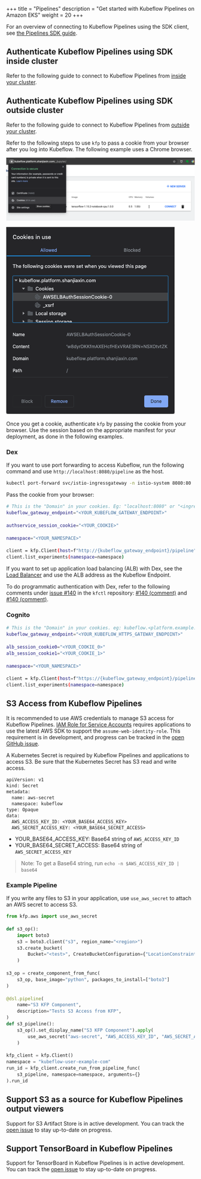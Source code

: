 +++
title = "Pipelines"
description = "Get started with Kubeflow Pipelines on Amazon EKS"
weight = 20
+++

For an overview of connecting to Kubeflow Pipelines using the SDK client, see [the Pipelines SDK guide](https://www.kubeflow.org/docs/components/pipelines/sdk/connect-api/). 

## Authenticate Kubeflow Pipelines using SDK inside cluster

Refer to the following guide to connect to Kubeflow Pipelines from [inside your cluster](https://www.kubeflow.org/docs/components/pipelines/sdk/connect-api/#connect-to-kubeflow-pipelines-from-the-same-cluster).

## Authenticate Kubeflow Pipelines using SDK outside cluster

Refer to the following guide to connect to Kubeflow Pipelines from [outside your cluster](https://www.kubeflow.org/docs/components/pipelines/sdk/connect-api/#connect-to-kubeflow-pipelines-from-outside-your-cluster).

Refer to the following steps to use `kfp` to pass a cookie from your browser after you log into Kubeflow. The following example uses a Chrome browser.

<img src="images/kfp-sdk-browser-cookie.png"
  alt="KFP SDK Browser Cookie"
  class="mt-3 mb-3 border border-info rounded">

<img src="images/kfp-sdk-browser-cookie-detail.png"
  alt="KFP SDK Browser Cookie Detail"
  class="mt-3 mb-3 border border-info rounded">

Once you get a cookie, authenticate `kfp` by passing the cookie from your browser. Use the session based on the appropriate manifest for your deployment, as done in the following examples. 

### **Dex** 

If you want to use port forwarding to access Kubeflow, run the following command and use `http://localhost:8080/pipeline` as the host.

```bash
kubectl port-forward svc/istio-ingressgateway -n istio-system 8080:80
```

Pass the cookie from your browser: 
```bash
# This is the "Domain" in your cookies. Eg: "localhost:8080" or "<ingress_alb_address>.elb.amazonaws.com"
kubeflow_gateway_endpoint="<YOUR_KUBEFLOW_GATEWAY_ENDPOINT>"

authservice_session_cookie="<YOUR_COOKIE>"

namespace="<YOUR_NAMESPACE>"

client = kfp.Client(host=f"http://{kubeflow_gateway_endpoint}/pipeline", cookies=f"authservice_session={authservice_session_cookie}")
client.list_experiments(namespace=namespace)
```

If you want to set up application load balancing (ALB) with Dex, see the [Load Balancer](/kubeflow-manifests/docs/deployment/add-ons/load-balancer/guide/) and use the ALB address as the Kubeflow Endpoint.

To do programmatic authentication with Dex, refer to the following comments under [issue #140](https://github.com/kubeflow/kfctl/issues/140) in the `kfctl` repository: [#140 (comment)](https://github.com/kubeflow/kfctl/issues/140#issuecomment-578837304) and [#140 (comment)](https://github.com/kubeflow/kfctl/issues/140#issuecomment-719894529).

### **Cognito**

```bash
# This is the "Domain" in your cookies. eg: kubeflow.<platform.example.com>
kubeflow_gateway_endpoint="<YOUR_KUBEFLOW_HTTPS_GATEWAY_ENDPOINT>"

alb_session_cookie0="<YOUR_COOKIE_0>"
alb_session_cookie1="<YOUR_COOKIE_1>"

namespace="<YOUR_NAMESPACE>"

client = kfp.Client(host=f"https://{kubeflow_gateway_endpoint}/pipeline", cookies=f"AWSELBAuthSessionCookie-0={alb_session_cookie0};AWSELBAuthSessionCookie-1={alb_session_cookie1}")
client.list_experiments(namespace=namespace)
```

## S3 Access from Kubeflow Pipelines

It is recommended to use AWS credentials to manage S3 access for Kubeflow Pipelines. [IAM Role for Service Accounts](https://docs.aws.amazon.com/eks/latest/userguide/iam-roles-for-service-accounts.html) requires applications to use the latest AWS SDK to support the `assume-web-identity-role`. This requirement is in development, and progress can be tracked in the [open GitHub issue](https://github.com/kubeflow/pipelines/issues/3405).

A Kubernetes Secret is required by Kubeflow Pipelines and applications to access S3. Be sure that the Kubernetes Secret has S3 read and write access.

```
apiVersion: v1
kind: Secret
metadata:
  name: aws-secret
  namespace: kubeflow
type: Opaque
data:
  AWS_ACCESS_KEY_ID: <YOUR_BASE64_ACCESS_KEY>
  AWS_SECRET_ACCESS_KEY: <YOUR_BASE64_SECRET_ACCESS>
```

- YOUR_BASE64_ACCESS_KEY: Base64 string of `AWS_ACCESS_KEY_ID`
- YOUR_BASE64_SECRET_ACCESS: Base64 string of `AWS_SECRET_ACCESS_KEY`

> Note: To get a Base64 string, run `echo -n $AWS_ACCESS_KEY_ID | base64`

### Example Pipeline 

If you write any files to S3 in your application, use `use_aws_secret` to attach an AWS secret to access S3.

```python
from kfp.aws import use_aws_secret

def s3_op():
    import boto3
    s3 = boto3.client("s3", region_name="<region>")
    s3.create_bucket(
        Bucket="<test>", CreateBucketConfiguration={"LocationConstraint": "<region>"}
    )

s3_op = create_component_from_func(
    s3_op, base_image="python", packages_to_install=["boto3"]
)

@dsl.pipeline(
    name="S3 KFP Component",
    description="Tests S3 Access from KFP",
)
def s3_pipeline():
    s3_op().set_display_name("S3 KFP Component").apply(
        use_aws_secret("aws-secret", "AWS_ACCESS_KEY_ID", "AWS_SECRET_ACCESS_KEY")
    )

kfp_client = kfp.Client()
namespace = "kubeflow-user-example-com"
run_id = kfp_client.create_run_from_pipeline_func(
    s3_pipeline, namespace=namespace, arguments={}
).run_id
```

## Support S3 as a source for Kubeflow Pipelines output viewers

Support for S3 Artifact Store is in active development. You can track the [open issue](https://github.com/awslabs/kubeflow-manifests/issues/117) to stay up-to-date on progress.

## Support TensorBoard in Kubeflow Pipelines

Support for TensorBoard in Kubeflow Pipelines is in active development. You can track the [open issue](https://github.com/awslabs/kubeflow-manifests/issues/118) to stay up-to-date on progress.


